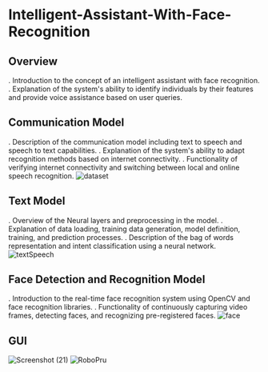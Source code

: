 # Intelligent-Assistant-With-Face-Recognition

## Overview
. Introduction to the concept of an intelligent assistant with face recognition.
. Explanation of the system's ability to identify individuals by their features and provide voice assistance based on user queries.

## Communication Model
. Description of the communication model including text to speech and speech to text capabilities.
. Explanation of the system's ability to adapt recognition methods based on internet connectivity.
. Functionality of verifying internet connectivity and switching between local and online speech recognition.
![dataset](https://github.com/Sangondaliya/Intelligent-Assistant-With-Face-Recognition/assets/86861045/362cfe60-62e0-497e-9eeb-c80aa0c75305)

## Text Model

. Overview of the Neural layers and preprocessing in the model.
. Explanation of data loading, training data generation, model definition, training, and prediction processes.
. Description of the bag of words representation and intent classification using a neural network.
![textSpeech](https://github.com/Sangondaliya/Intelligent-Assistant-With-Face-Recognition/assets/86861045/816b6c9d-c661-4c0b-b09a-62391aae5c4a)


## Face Detection and Recognition Model

. Introduction to the real-time face recognition system using OpenCV and face recognition libraries.
. Functionality of continuously capturing video frames, detecting faces, and recognizing pre-registered faces.
![face](https://github.com/Sangondaliya/Intelligent-Assistant-With-Face-Recognition/assets/86861045/5f47d23d-ea1e-4668-a2f5-c568258e39af)

## GUI
![Screenshot (21)](https://github.com/Sangondaliya/Intelligent-Assistant-With-Face-Recognition/assets/86861045/cff50d43-c270-4c83-8f0f-38f94f69caa2)
![RoboPru](https://github.com/Sangondaliya/Intelligent-Assistant-With-Face-Recognition/assets/86861045/4f17ea2e-d3e4-46be-bf7e-606f64dff069)







